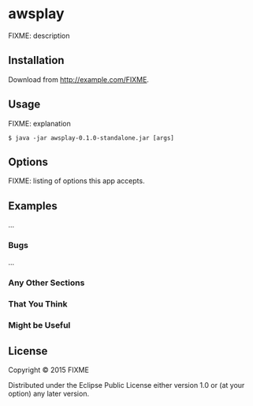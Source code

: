 # awsplay

FIXME: description

## Installation

Download from http://example.com/FIXME.

## Usage

FIXME: explanation

    $ java -jar awsplay-0.1.0-standalone.jar [args]

## Options

FIXME: listing of options this app accepts.

## Examples

...

### Bugs

...

### Any Other Sections
### That You Think
### Might be Useful

## License

Copyright © 2015 FIXME

Distributed under the Eclipse Public License either version 1.0 or (at
your option) any later version.
